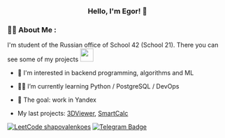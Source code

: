 <h3 align="center">Hello, I'm Egor!  👋</h3>

### :man_technologist: About Me :
I'm student of the Russian office of School 42 (School 21). There you can see some of my projects
 <img src="https://media.giphy.com/media/WUlplcMpOCEmTGBtBW/giphy.gif" width="30">
- :telescope: I'm interested in backend programming, algorithms and ML

- 👨‍🎓 I’m currently learning Python / PostgreSQL / DevOps

- :dart: The goal: work in Yandex

- My last projects: [3DViewer](https://github.com/shapovalenkoes/s21_C/tree/main/3DViewer_v1.0), [SmartCalc](https://github.com/shapovalenkoes/s21_C/tree/main/SmartCalc_v1.0)


[![LeetCode shapovalenkoes](https://img.shields.io/badge/dynamic/json?style=for-the-badge&labelColor=black&color=%23ffa116&label=Solved&query=solvedOverTotal&url=https%3A%2F%2Fbadge.xyli.tech/%2Fapi%2Fusers%2Fshapovalenkoes&logo=leetcode&logoColor=yellow)](https://leetcode.com/shapovalenkoes/)
<a href="https://t.me/shapovalenkoes">
    <img src="https://img.shields.io/badge/Telegram-blue?style=for-the-badge&logo=telegram&logoColor=white" alt="Telegram Badge"/>
    </a>
